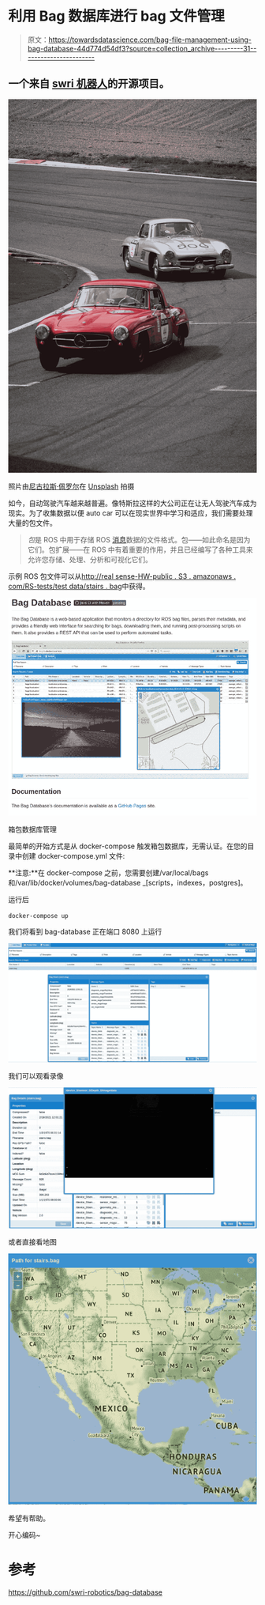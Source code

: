 # 利用 Bag 数据库进行 bag 文件管理

> 原文：<https://towardsdatascience.com/bag-file-management-using-bag-database-44d774d54df3?source=collection_archive---------31----------------------->

## 一个来自 [swri 机器人](https://github.com/swri-robotics/bag-database)的开源项目。

![](img/16e39f2cb5cd6161f706814c43f640ea.png)

照片由[尼古拉斯·佩罗尔](https://unsplash.com/@mrfargey?utm_source=unsplash&utm_medium=referral&utm_content=creditCopyText)在 [Unsplash](https://unsplash.com/s/photos/auto-car?utm_source=unsplash&utm_medium=referral&utm_content=creditCopyText) 拍摄

如今，自动驾驶汽车越来越普遍。像特斯拉这样的大公司正在让无人驾驶汽车成为现实。为了收集数据以便 auto car 可以在现实世界中学习和适应，我们需要处理大量的包文件。

> *包*是 ROS 中用于存储 ROS [消息](http://wiki.ros.org/Messages)数据的文件格式。包——如此命名是因为它们。包扩展——在 ROS 中有着重要的作用，并且已经编写了各种工具来允许您存储、处理、分析和可视化它们。

示例 ROS 包文件可以从[http://real sense-HW-public . S3 . amazonaws . com/RS-tests/test data/stairs . bag](http://realsense-hw-public.s3.amazonaws.com/rs-tests/TestData/stairs.bag)中获得。

![](img/c4e85a00bbcc36373794ebdf5da3ff97.png)

箱包数据库管理

最简单的开始方式是从 docker-compose 触发箱包数据库，无需认证。在您的目录中创建 docker-compose.yml 文件:

**注意:**在 docker-compose 之前，您需要创建/var/local/bags 和/var/lib/docker/volumes/bag-database _[scripts，indexes，postgres]。

运行后

`docker-compose up`

我们将看到 bag-database 正在端口 8080 上运行

![](img/d4a2f06adf729b983678c43a8701468e.png)

我们可以观看录像

![](img/8e2134ab841afdf600b91afd39c76110.png)

或者直接看地图

![](img/fd6059ba3e886e9a48f62b2467e2e529.png)

希望有帮助。

开心编码~

# 参考

  <https://github.com/swri-robotics/bag-database> 
